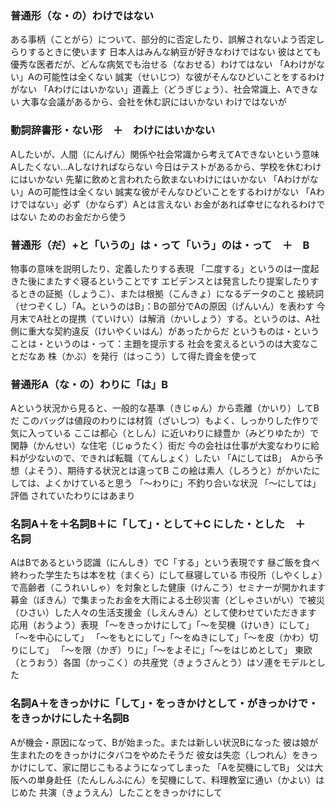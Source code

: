 ### 普通形（な・の）わけではない
ある事柄（ことがら）について、部分的に否定したり、誤解されないよう否定しらりするときに使います
日本人はみんな納豆が好きなわけではない
彼はとても優秀な医者だが、どんな病気でも治せる（なおせる）わけてはない
「Aわけがない」Aの可能性は全くない
誠実（せいじつ）な彼がそんなひどいことをするわけがない
「Aわけにはいかない」道義上（どうぎじょう）、社会常識上、Aできない
大事な会議があるから、会社を休む訳にはいかない
わけではないが

### 動詞辞書形・ない形　＋　わけにはいかない
Aしたいが、人間（にんげん）関係や社会常識から考えてAできないという意味
Aしたくない...Aしなければならない
今日はテストがあるから、学校を休むわけにはいかない
先輩に飲めと言われたら飲まないわけにはいかない
「Aわけがない」Aの可能性は全くない
誠実な彼がそんなひどいことをするわけがない
「Aわけではない」必ず（かならず）Aとは言えない
お金があれば幸せになれるわけではない
ためのお金だから使う

### 普通形（~~だ~~）+と「いうの」は・って「いう」のは・って　＋　B
物事の意味を説明したり、定義したりする表現
「二度する」というのは一度起きた後にまたすぐ寝るということです
エビデンスとは発言したり提案したりするときの証拠（しょうこ）、または根拠（こんきょ）になるデータのこと
接続詞（せつぞくし）「A。というのはB」：Bの部分でAの原因（げんいん）を表わす
今月末でA社との提携（ていけい）は解消（かいしょう）する。というのは、A社側に重大な契約違反（けいやくいはん）があったからだ
というものは・ということは・というのは・って：主題を提示する
社会を変えるというのは大変なことだなあ
株（かぶ）を発行（はっこう）して得た資金を使って

### 普通形A（な・の）わりに「は」B
Aという状況から見ると、一般的な基準（きじゅん）から乖離（かいり）してBだ
このバッグは値段のわりには材質（ざいしつ）もよく、しっかりした作りで気に入っている
ここは都心（としん）に近いわりに緑豊か（みどりゆたか）で閑静（かんせい）な住宅（じゅうたく）街だ
今の会社は仕事が大変なわりに給料が少ないので、できれば転職（てんしょく）したい
「AにしてはB」　Aから予想（よそう）、期待する状況とは違ってB
この絵は素人（しろうと）がかいたにしては、よくかけていると思う
「〜わりに」不釣り合いな状況
「〜にしては」評価
されていたわりにはあまり

### 名詞A＋を＋名詞B＋に「して」・として＋C にした・とした　＋　名詞
AはBであるという認識（にんしき）でC「する」という表現です
昼ご飯を食べ終わった学生たちは本を枕（まくら）にして昼寝している
市役所（しやくしょ）で高齢者（こうれいしゃ）を対象とした健康（けんこう）セミナーが開かれます
募金（ぼきん）で集まったお金を大雨による土砂災害（どしゃさいがい）で被災（ひさい）した人々の生活支援金（しえんきん）として使わせていただきます
応用（おうよう）表現
「〜をきっかけにして」「〜を契機（けいき）にして」「〜を中心にして」
「〜をもとにして」「〜をぬきにして」「〜を皮（かわ）切りにして」
「〜を限（かぎ）りに」「〜をよそに」「〜をはじめとして」
東欧（とうおう）各国（かっこく）の共産党（きょうさんとう）はソ連をモデルとした

### 名詞A＋をきっかけに「して」・をっきかけとして・がきっかけで・をきっかけにした＋名詞B
Aが機会・原因になって、Bが始まった。または新しい状況Bになった
彼は娘が生まれたのをきっかけにタバコをやめたそうだ
彼女は失恋（しつれん）をきっかけにして、家に閉じこもるようになってしまった
「Aを契機にしてB」
父は大阪への単身赴任（たんしんふにん）を契機にして、料理教室に通い（かよい）はじめた
共演（きょうえん）したことをきっかけにして

